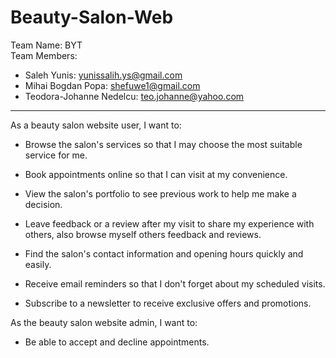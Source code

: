 # Beauty-Salon-Web

Team Name: BYT \
Team Members:
- Saleh Yunis: yunissalih.ys@gmail.com
- Mihai Bogdan Popa: shefuwe1@gmail.com
- Teodora-Johanne Nedelcu: teo.johanne@yahoo.com
----------------------------------------------------------------------------------

As a beauty salon website user, I want to:

- Browse the salon's services so that I may choose the most suitable service for me.

- Book appointments online so that I can visit at my convenience.

- View the salon's portfolio to see previous work to help me make a decision.

- Leave feedback or a review after my visit to share my experience with others, also browse myself others feedback and reviews.

- Find the salon's contact information and opening hours quickly and easily.

- Receive email reminders so that I don't forget about my scheduled visits.

- Subscribe to a newsletter to receive exclusive offers and promotions.



As the beauty salon website admin, I want to:

- Be able to accept and decline appointments.
